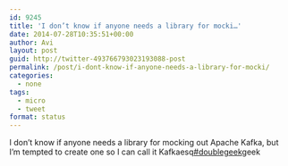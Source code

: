 ```yaml
---
id: 9245
title: 'I don’t know if anyone needs a library for mocki…'
date: 2014-07-28T10:35:51+00:00
author: Avi
layout: post
guid: http://twitter-493766793023193088-post
permalink: /post/i-dont-know-if-anyone-needs-a-library-for-mocki/
categories:
  - none
tags:
  - micro
  - tweet
format: status
---
```

I don’t know if anyone needs a library for mocking out Apache Kafka, but I’m tempted to create one so I can call it Kafkaesq[#doublegeek](http://twitter.com/search?q=%23doublegeek)geek